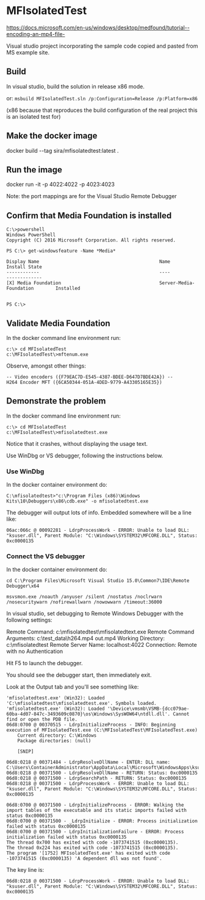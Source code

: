 # MFIsolatedTest
https://docs.microsoft.com/en-us/windows/desktop/medfound/tutorial--encoding-an-mp4-file-

Visual studio project incorporating the sample code copied and pasted from MS example site.

## Build

In visual studio, build the solution in release x86 mode.

or: `msbuild MFIsolatedTest.sln /p:Configuration=Release /p:Platform=x86 `

(x86 because that reproduces the build configuration of the real project this is an isolated test for)

## Make the docker image

docker build --tag sira/mfisolatedtest:latest .

## Run the image

docker run -it -p 4022:4022 -p 4023:4023  <imagename>

Note: the port mappings are for the Visual Studio Remote Debugger

## Confirm that Media Foundation is installed

```
C:\>powershell
Windows PowerShell
Copyright (C) 2016 Microsoft Corporation. All rights reserved.

PS C:\> get-windowsfeature -Name *Media*

Display Name                                            Name                       Install State
------------                                            ----                       -------------
[X] Media Foundation                                    Server-Media-Foundation        Installed


PS C:\>

```

## Validate Media Foundation

In the docker command line environment run:

```
c:\> cd MFIsolatedTest
c:\MFIsolatedTest\>mftenum.exe 
```

Observe, amongst other things:

```
-- Video encoders ({F79EAC7D-E545-4387-BDEE-D647D7BDE42A}) --
H264 Encoder MFT ({6CA50344-051A-4DED-9779-A43305165E35})
```


## Demonstrate the problem

In the docker command line environment run:

```
c:\> cd MFIsolatedTest
c:\MFIsolatedTest\>mfisolatedtest.exe 
```

Notice that it crashes, without displaying the usage text.

Use WinDbg or VS debugger, following the instructions below.

### Use WinDbg

In the docker container environment do:

```
C:\mfisolatedtest>"c:\Program Files (x86)\Windows Kits\10\Debuggers\x86\cdb.exe" -o mfisolatedtest.exe
```

The debugger will output lots of info. Embedded somewhere will be a line like:

```
06ac:066c @ 00092281 - LdrpProcessWork - ERROR: Unable to load DLL: "ksuser.dll", Parent Module: "C:\Windows\SYSTEM32\MFCORE.DLL", Status: 0xc0000135
```

### Connect the VS debugger

In the docker container environment do:

```
cd C:\Program Files\Microsoft Visual Studio 15.0\Common7\IDE\Remote Debugger\x64

msvsmon.exe /noauth /anyuser /silent /nostatus /noclrwarn /nosecuritywarn /nofirewallwarn /nowowwarn /timeout:36000
```

In visual studio, set debugging to Remote Windows Debugger with the following settings:

Remote Command: c:\mfisolatedtest\mfisolatedtext.exe 
Remote Command Arguments: c:\test_data\h264.mp4 out.mp4
Working Directory: c:\mfisolatedtest
Remote Server Name: localhost:4022
Connection: Remote with no Authentication

Hit F5 to launch the debugger.

You should see the debugger start, then immediately exit.

Look at the Output tab and you'll see something like:

```
'mfisolatedtest.exe' (Win32): Loaded 'C:\mfisolatedtest\mfisolatedtest.exe'. Symbols loaded.
'mfisolatedtest.exe' (Win32): Loaded '\Device\vmsmb\VSMB-{dcc079ae-60ba-4d07-847c-3493609c0870}\os\Windows\SysWOW64\ntdll.dll'. Cannot find or open the PDB file.
06d8:0700 @ 00370515 - LdrpInitializeProcess - INFO: Beginning execution of MFIsolatedTest.exe (C:\MFIsolatedTest\MFIsolatedTest.exe)
	Current directory: C:\Windows
	Package directories: (null)

	[SNIP]

06d8:0218 @ 00371484 - LdrpResolveDllName - ENTER: DLL name: C:\Users\ContainerAdministrator\AppData\Local\Microsoft\WindowsApps\ksuser.dll
06d8:0218 @ 00371500 - LdrpResolveDllName - RETURN: Status: 0xc0000135
06d8:0218 @ 00371500 - LdrpSearchPath - RETURN: Status: 0xc0000135
06d8:0218 @ 00371500 - LdrpProcessWork - ERROR: Unable to load DLL: "ksuser.dll", Parent Module: "C:\Windows\SYSTEM32\MFCORE.DLL", Status: 0xc0000135

06d8:0700 @ 00371500 - LdrpInitializeProcess - ERROR: Walking the import tables of the executable and its static imports failed with status 0xc0000135
06d8:0700 @ 00371500 - _LdrpInitialize - ERROR: Process initialization failed with status 0xc0000135
06d8:0700 @ 00371500 - LdrpInitializationFailure - ERROR: Process initialization failed with status 0xc0000135
The thread 0x700 has exited with code -1073741515 (0xc0000135).
The thread 0x224 has exited with code -1073741515 (0xc0000135).
The program '[1752] MFIsolatedTest.exe' has exited with code -1073741515 (0xc0000135) 'A dependent dll was not found'.
```

The key line is:

`06d8:0218 @ 00371500 - LdrpProcessWork - ERROR: Unable to load DLL: "ksuser.dll", Parent Module: "C:\Windows\SYSTEM32\MFCORE.DLL", Status: 0xc0000135`
